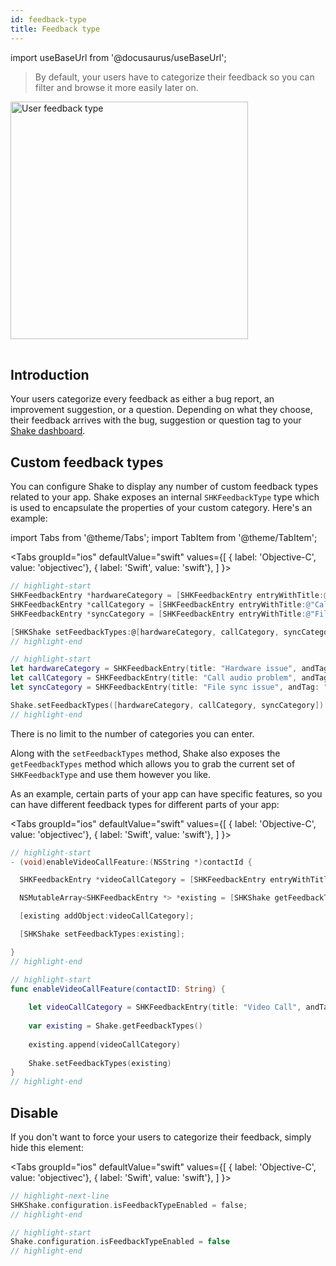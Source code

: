 ```yaml
---
id: feedback-type
title: Feedback type
---
```

import useBaseUrl from '@docusaurus/useBaseUrl';

>By default, your users have to categorize their feedback so you can filter and browse it more easily later on.

<table class="media-container media-container-highlighted mt-50 pb-80">
<img
  alt="User feedback type"
  width="380"
  src={useBaseUrl('img/feedback-type@2x.png')}
/>
</table>

## Introduction

Your users categorize every feedback as either a bug report, an improvement suggestion, or a question.
Depending on what they choose, their feedback arrives with the <span class="tag-button pink-tag-button">bug</span>, <span class="tag-button pink-tag-button">suggestion</span> or <span class="tag-button pink-tag-button">question</span> tag
to your [Shake dashboard](https://app.shakebugs.com).

## Custom feedback types

You can configure Shake to display any number of custom feedback types related to your app.
Shake exposes an internal `SHKFeedbackType` type which is used to encapsulate the properties of your custom category.
Here's an example:

import Tabs from '@theme/Tabs';
import TabItem from '@theme/TabItem';

<Tabs
  groupId="ios"
  defaultValue="swift"
  values={[
    { label: 'Objective-C', value: 'objectivec'},
    { label: 'Swift', value: 'swift'},
  ]
}>

<TabItem value="objectivec">

```objectivec title="AppDelegate.m"
// highlight-start
SHKFeedbackEntry *hardwareCategory = [SHKFeedbackEntry entryWithTitle:@"Hardware issue" andTag:@"hardware" icon:nil]; /// Icon is optional
SHKFeedbackEntry *callCategory = [SHKFeedbackEntry entryWithTitle:@"Call audio problem" andTag:@"call_audio" icon:nil];
SHKFeedbackEntry *syncCategory = [SHKFeedbackEntry entryWithTitle:@"File sync issue" andTag:@"file_sync" icon:nil];

[SHKShake setFeedbackTypes:@[hardwareCategory, callCategory, syncCategory]];
// highlight-end
```

</TabItem>

<TabItem value="swift">

```swift title="AppDelegate.swift"
// highlight-start
let hardwareCategory = SHKFeedbackEntry(title: "Hardware issue", andTag: "hardware", icon: hardwareIssueIcon) /// Icon is optional
let callCategory = SHKFeedbackEntry(title: "Call audio problem", andTag: "call_audio", icon: nil)
let syncCategory = SHKFeedbackEntry(title: "File sync issue", andTag: "file_sync", icon: nil)

Shake.setFeedbackTypes([hardwareCategory, callCategory, syncCategory])
// highlight-end
```

</TabItem>
</Tabs>

There is no limit to the number of categories you can enter.

Along with the `setFeedbackTypes` method, Shake also exposes the `getFeedbackTypes` method which allows you to 
grab the current set of `SHKFeedbackType` and use them however you like.

As an example, certain parts of your app can have specific features,
so you can have different feedback types for different parts of your app:

<Tabs
  groupId="ios"
  defaultValue="swift"
  values={[
    { label: 'Objective-C', value: 'objectivec'},
    { label: 'Swift', value: 'swift'},
  ]
}>

<TabItem value="objectivec">

```objectivec title="NetworkService.m"
// highlight-start
- (void)enableVideoCallFeature:(NSString *)contactId {

  SHKFeedbackEntry *videoCallCategory = [SHKFeedbackEntry entryWithTitle:@"Video Call" andTag:@"video_call" icon:nil];

  NSMutableArray<SHKFeedbackEntry *> *existing = [SHKShake getFeedbackTypes].mutableCopy;

  [existing addObject:videoCallCategory];

  [SHKShake setFeedbackTypes:existing];

} 
// highlight-end
```

</TabItem>

<TabItem value="swift">

```swift title="NetworkService.swift"
// highlight-start
func enableVideoCallFeature(contactID: String) {
  
    let videoCallCategory = SHKFeedbackEntry(title: "Video Call", andTag: "video_call", icon: nil)
      
    var existing = Shake.getFeedbackTypes()
      
    existing.append(videoCallCategory)
      
    Shake.setFeedbackTypes(existing)
}
// highlight-end
```

</TabItem>
</Tabs>

## Disable
If you don't want to force your users to categorize their feedback, simply hide this element:

<Tabs
  groupId="ios"
  defaultValue="swift"
  values={[
    { label: 'Objective-C', value: 'objectivec'},
    { label: 'Swift', value: 'swift'},
  ]
}>

<TabItem value="objectivec">

```objectivec title="AppDelegate.m"
// highlight-next-line
SHKShake.configuration.isFeedbackTypeEnabled = false;
// highlight-end
```

</TabItem>

<TabItem value="swift">

```swift title="AppDelegate.swift"
// highlight-start
Shake.configuration.isFeedbackTypeEnabled = false
// highlight-end
```

</TabItem>
</Tabs>

